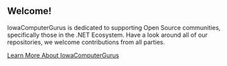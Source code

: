 ## Welcome!

IowaComputerGurus is dedicated to supporting Open Source communities, specifically those in the .NET Ecosystem.  Have a look around all of our repositories, we welcome contributions from all parties.

[Learn More About IowaComputerGurus](https://www.iowacomputergurus.com)

<!--

**Here are some ideas to get you started:**

🙋‍♀️ A short introduction - what is your organization all about?
🌈 Contribution guidelines - how can the community get involved?
👩‍💻 Useful resources - where can the community find your docs? Is there anything else the community should know?
🍿 Fun facts - what does your team eat for breakfast?
🧙 Remember, you can do mighty things with the power of [Markdown](https://guides.github.com/features/mastering-markdown/)
-->
